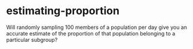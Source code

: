 # estimating-proportion
Will randomly sampling 100 members of a population per day give you an accurate estimate of the proportion of that population belonging to a particular subgroup?
